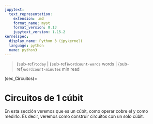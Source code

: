 ```yaml
---
jupytext:
  text_representation:
    extension: .md
    format_name: myst
    format_version: 0.13
    jupytext_version: 1.15.2
kernelspec:
  display_name: Python 3 (ipykernel)
  language: python
  name: python3
---
```


> {sub-ref}`today` | {sub-ref}`wordcount-words` words | {sub-ref}`wordcount-minutes` min read

(sec_Circuitos)=

# Circuitos de 1 cúbit

En esta sección veremos que es un cúbit, como operar cobre el y como medirlo. Es decir, veremos como construir circuitos con un solo cúbit.

```{tableofcontents}
```
